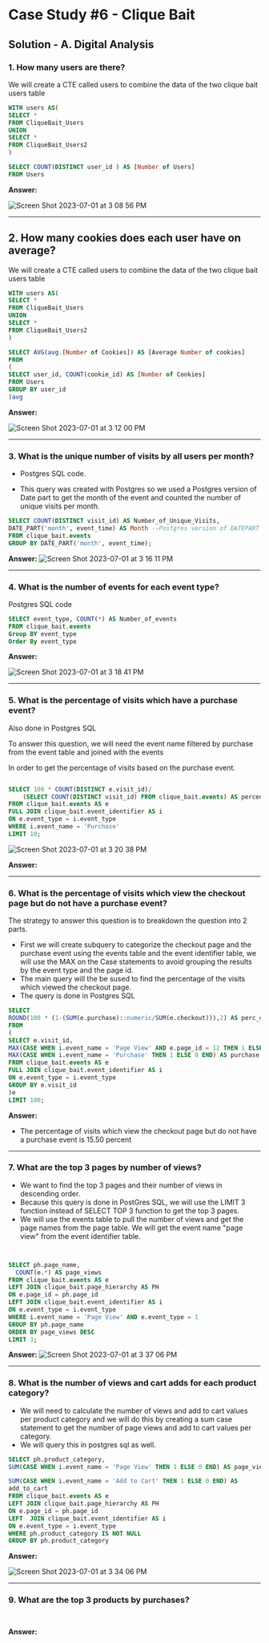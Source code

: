 # Case Study #6 - Clique Bait

## Solution - A. Digital Analysis

### 1. How many users are there?

We will create a CTE called users to combine the data of the two clique bait users table

````sql
WITH users AS(
SELECT *
FROM CliqueBait_Users
UNION
SELECT *
FROM CliqueBait_Users2
)

SELECT COUNT(DISTINCT user_id ) AS [Number of Users]
FROM Users
````

**Answer:**

![Screen Shot 2023-07-01 at 3 08 56 PM](https://github.com/KennethManzi1/8-week-SQL-Challenge/assets/120513764/b1c887c7-9710-460d-8616-ec85009ba306)


***

## 2. How many cookies does each user have on average?

We will create a CTE called users to combine the data of the two clique bait users table

````sql
WITH users AS(
SELECT *
FROM CliqueBait_Users
UNION
SELECT *
FROM CliqueBait_Users2
)

SELECT AVG(avg.[Number of Cookies]) AS [Average Number of cookies]
FROM
(
SELECT user_id, COUNT(cookie_id) AS [Number of Cookies]
FROM Users
GROUP BY user_id
)avg

````

**Answer:**

![Screen Shot 2023-07-01 at 3 12 00 PM](https://github.com/KennethManzi1/8-week-SQL-Challenge/assets/120513764/f4061816-648a-45fe-afa5-82fb34a079b1)

***

### 3. What is the unique number of visits by all users per month?

- Postgres SQL code.

- This query was created with Postgres so we used a Postgres version of Date part to get the month of the event and counted the number of unique visits per month.

````sql
SELECT COUNT(DISTINCT visit_id) AS Number_of_Unique_Visits,
DATE_PART('month', event_time) AS Month --Postgres version of DATEPART
FROM clique_bait.events
GROUP BY DATE_PART('month', event_time);

````

**Answer:**
![Screen Shot 2023-07-01 at 3 16 11 PM](https://github.com/KennethManzi1/8-week-SQL-Challenge/assets/120513764/c10e4aae-d70b-458a-8d42-a41fa518d662)

***



### 4. What is the number of events for each event type?

Postgres SQL code

````sql
SELECT event_type, COUNT(*) AS Number_of_events
FROM clique_bait.events 
Group BY event_type
Order By event_type
````


**Answer:**

![Screen Shot 2023-07-01 at 3 18 41 PM](https://github.com/KennethManzi1/8-week-SQL-Challenge/assets/120513764/22b3e8d2-7149-4f1c-86ae-6a7a45ee5af9)


***

### 5. What is the percentage of visits which have a purchase event?

Also done in Postgres SQL

To answer this question, we will need the event name filtered by purchase from the event table and joined with the events

In order to get the percentage of visits based on the purchase event.

````sql

SELECT 100 * COUNT(DISTINCT e.visit_id)/
    (SELECT COUNT(DISTINCT visit_id) FROM clique_bait.events) AS percentage_purchase
FROM clique_bait.events AS e
FULL JOIN clique_bait.event_identifier AS i
ON e.event_type = i.event_type
WHERE i.event_name = 'Purchase'
LIMIT 10;

````
![Screen Shot 2023-07-01 at 3 20 38 PM](https://github.com/KennethManzi1/8-week-SQL-Challenge/assets/120513764/50b041bb-c463-405e-90f6-9b41b3fc408e)


**Answer:**


***

### 6. What is the percentage of visits which view the checkout page but do not have a purchase event?


The strategy to answer this question is to breakdown the question into 2 parts.

- First we will create subquery to categorize the checkout page and the purchase event using the events table and the event identifier table, we will use the MAX on the Case statements to avoid grouping the results by the event type and the page id.
- The main query will the be sused to find the percentage of the visits which viewed the checkout page.
- The query is done in Postgres SQL

````sql
SELECT 
ROUND(100 * (1-(SUM(e.purchase)::numeric/SUM(e.checkout))),2) AS perc_checkout_view_with_no_purchase
FROM
(
SELECT e.visit_id,
MAX(CASE WHEN i.event_name = 'Page View' AND e.page_id = 12 THEN 1 ELSE 0 END) AS checkout,
MAX(CASE WHEN i.event_name = 'Purchase' THEN 1 ELSE 0 END) AS purchase
FROM clique_bait.events AS e
FULL JOIN clique_bait.event_identifier AS i
ON e.event_type = i.event_type
GROUP BY e.visit_id
)e
LIMIT 100;

````


**Answer:**

- The percentage of visits which view the checkout page but do not have a purchase event is 15.50 percent

***

### 7. What are the top 3 pages by number of views?

- We want to find the top 3 pages and their number of views in descending order.
- Because this query is done in PostGres SQL, we will use the LIMIT 3 function instead of SELECT TOP 3 function to get the top 3 pages.
- We will use the events table to pull the number of views and get the page names from the page table. We will get the event name "page view" from the event identifier table.

````sql


SELECT ph.page_name, 
  COUNT(e.*) AS page_views
FROM clique_bait.events AS e
LEFT JOIN clique_bait.page_hierarchy AS PH
ON e.page_id = ph.page_id
LEFT JOIN clique_bait.event_identifier AS i
ON e.event_type = i.event_type
WHERE i.event_name = 'Page View' AND e.event_type = 1 
GROUP BY ph.page_name
ORDER BY page_views DESC
LIMIT 3;


````


**Answer:**
![Screen Shot 2023-07-01 at 3 37 06 PM](https://github.com/KennethManzi1/8-week-SQL-Challenge/assets/120513764/385196e0-41e7-4534-8cc4-7b0ee45ce5d8)


***

### 8. What is the number of views and cart adds for each product category?

- We will need to calculate the number of views and add to cart values per product category and we will do this by creating a sum case statement to get the number of page views and add to cart values per category.
- We will query this in postgres sql as well.

````sql
SELECT ph.product_category,
SUM(CASE WHEN i.event_name = 'Page View' THEN 1 ELSE 0 END) AS page_views,

SUM(CASE WHEN i.event_name = 'Add to Cart' THEN 1 ELSE 0 END) AS
add_to_cart
FROM clique_bait.events AS e
LEFT JOIN clique_bait.page_hierarchy AS PH
ON e.page_id = ph.page_id
LEFT  JOIN clique_bait.event_identifier AS i
ON e.event_type = i.event_type
WHERE ph.product_category IS NOT NULL
GROUP BY ph.product_category
````


**Answer:**

![Screen Shot 2023-07-01 at 3 34 06 PM](https://github.com/KennethManzi1/8-week-SQL-Challenge/assets/120513764/142cd5c1-7b1b-4079-a704-f3c9ac26d69a)


***

### 9. What are the top 3 products by purchases?

````sql



````


**Answer:**


